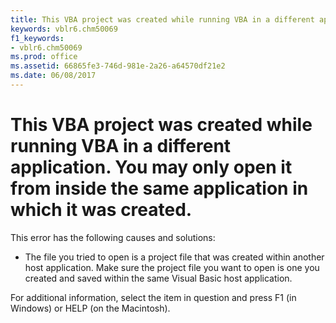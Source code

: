 ```yaml
---
title: This VBA project was created while running VBA in a different application. You may only open it from inside the same application in which it was created.
keywords: vblr6.chm50069
f1_keywords:
- vblr6.chm50069
ms.prod: office
ms.assetid: 66865fe3-746d-981e-2a26-a64570df21e2
ms.date: 06/08/2017
---
```



# This VBA project was created while running VBA in a different application. You may only open it from inside the same application in which it was created.

This error has the following causes and solutions:



- The file you tried to open is a project file that was created within another host application. Make sure the project file you want to open is one you created and saved within the same Visual Basic host application.
    

For additional information, select the item in question and press F1 (in Windows) or HELP (on the Macintosh).

